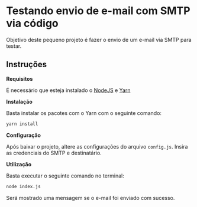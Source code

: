 

# **Testando envio de e-mail com SMTP via código**

Objetivo deste pequeno projeto é fazer o envio de um e-mail via SMTP para testar.

## Instruções
**Requisitos**

É necessário que esteja instalado o [NodeJS](https://nodejs.org/) e [Yarn](https://yarnpkg.com/)

**Instalação**

Basta instalar os pacotes com o Yarn com o seguinte comando:
```bash
yarn install
```

**Configuração**

Após baixar o projeto, altere as configurações do arquivo `config.js`. Insira as credenciais do SMTP e destinatário.

**Utilização**

Basta executar o seguinte comando no terminal:
```bash
node index.js
```
Será mostrado uma mensagem se o e-mail foi enviado com sucesso.
